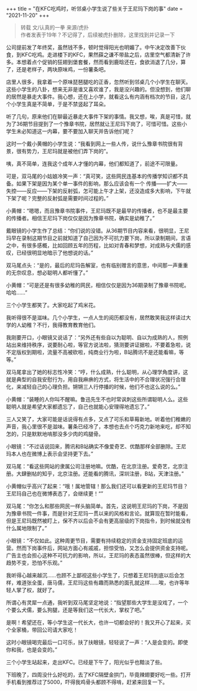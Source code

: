 +++
title = "在KFC吃鸡时，听邻桌小学生说了些关于王尼玛下岗的事"
date = "2021-11-20"
+++

> 转载 文/认真的一拳 来源/虎扑  
作者发表于19年？不记得了，后续被虎扑删除，这里找到并记录一下

公司提前发了年终奖，虽然钱不多，顿时觉得阳光也明媚了。中午决定改善下伙食，到KFC吃鸡。走进楼下的KFC，果然薛之谦不带盐之后，店里空气都清新了许多。本想着点个促销的狂翅到堡套餐，然而看到鹿晗还在，食欲消退了几分，算了，还是老样子，两块原味鸡，一份薯条吧。

店里人很多，我拿着一个原味琵琶腿吃的正香，忽然听到邻桌几个小学生在聊天。这些小学生的八卦，想来无非是谁又喜欢谁了，我是没兴趣的。但没想到，他们聊的居然是暴走大事件。我心想，还在上小学，就看这么有内涵有档次的节目，这几个小学生真是不简单，于是不禁竖起了耳朵。

听了几句，原来他们在聊最近暴走大事件下架的事情。我又想，唉，真是可惜，就为了36期节目提到了一个豫章书院，居然就让王尼玛下岗了，可惜可惜。这些小学生未必知道这一内幕，要不要加入聊天并告诉他们呢？

这时一个戴小黄帽的小学生说：“我看到网上一些人传，说什么豫章书院很有背景，很有势力，王尼玛就是被他们弄下岗的”。

咦，真不简单，连我这个成年人才懂的内幕，他们都知道了，前途不可限量。

可是，双马尾的小姑娘冷笑一声：“真可笑，这些网民连基本的传播学知识都不具备。如果下架是因为某个单一事件的影响，那么应该会有一个 传播——扩大——失控——反应——下架的反射弧，怎可能上午才上架，还没造成多大影响，下午就下架了呢？完整的反射弧是需要时间过程的。”

小黄帽：“嗯嗯，而且豫章书院事件，王尼玛既不是最早的传播者，也不是最主要的传播者。相信王尼玛下岗仅仅是因为豫章书院，确实是幼稚了。”

戴眼镜的小学生作了总结：“你们说的没错。从36期节目内容来看，很明显，王尼玛早在录制这期节目之前就知道了自己因为不可抗力要下岗，所以录制期间，言语之中，有很多感概，比如回顾五年的历程，比如对青春和梦想，对成熟与犬儒的感叹，已经很明显地暗示了他想说的话。”

双马尾点头：“是的，最后的尼玛告解室，也有临别赠言的意思，中间那一声重重的无奈叹息，想必聪明人都听懂了。”

小黄帽：“可是还是有很多幼稚的网民，相信仅仅是因为36期录制了豫章书院呢。哈哈……”

三个小学生都笑了。大家吃起了鸡米花。

我听得很不是滋味。几个小学生，一点人生的阅历都没有，居然敢笑我这样读过大学的人幼稚？不行，我得教育教育他们。

我刚要开口，小眼镜又说话了：“另外还有些自以为聪明、自以为成熟的人，照例站出来维持秩序，说要耐心啦，等官方说法啦，猜测要讲证据啦，不要着急啦，说不定版权到期啦，流量不高被砍啦，纯商业行为啦，B站腾讯不是还能看嘛，等等。”

双马尾拿出了她的标志性冷笑：“哼，什么成熟，什么聪明，从心理学角度讲，这就是典型的自我安慰行为，用自我麻痹的方式，将生活中的不合理状况强行合理化，来减轻自己的心理负担。锵锵三人行停播的时候，他们不也这么说的么。”

小黄帽：“装睡的人你叫不醒嘛。鲁迅先生不也时常讽刺这些所谓聪明人么。这些聪明人就是希望大家都遗忘了，自己也就能心安理得地遗忘了。”

三人又笑了，大家可能是话说得有点多，又点了可乐和草莓新地。听着他们稚嫩的声音，我心里很不是滋味。薯条已经冷了，本想也去点个巧克力新地来吃，却不知怎的，只是默默地啃那没多少肉的鸡腿骨。

小眼镜：“不过话说回来，腾讯和B站确实不像爱奇艺、优酷那样全部删除。王尼玛本人也在微博上表示会坚持更下去。”

双马尾：“看这些网站的隶属公司注册地嘛。优酷，在北京注册。爱奇艺，北京注册。大肆删帖的知乎，北京注册。还能看的腾讯，深圳注册，B站，天津注册。”

小黄帽似乎高兴了起来：“哦！属地管辖！那么我们还可以看更新的王尼玛节目？王尼玛自己也在微博表态了，会继续更！“”

双马尾：“你怎么和那些网民一样头脑简单。首先，这说明王尼玛的下岗，不是因为豫章书院一件事，而是针对王尼玛一贯以来的风格和言论。就算现在暂时能看，但是王尼玛既然被盯上，保不齐以后会不会有更高层级的下岗指令，到时候就没有什么属地限制了。”

小眼镜：“不仅如此。这种周更节目，需要有持续稳定的资金支持固定班底的运营。然而下岗事件后，网站方面心有戚戚，担惊受怕，又怎么会提供资金支持呢。广告主也会担心这种不可抗力的影响，所以，王尼玛的表态虽然很棒，但这样的大趋势不变，恐怕不乐观。”

我听得心越来越沉……也顾不上鄙视这些小学生了，只想着王尼玛到底以后会怎样，难道张全蛋，唐马儒，王尼玛这些有趣而熟悉的面孔就这样……唉，也许等年轻人掌了权，就好了。

所谓心有灵犀一点通，我听到双马尾坚定地说：“指望那些大学生是没戏了，一个个要么犬儒，要么狗腿，还是等我们这一代长大，掌权了吧。”

是啊！希望还在，等小学生这一代长大，也许一切都会好的！我又开心了起来，买个全家桶，带回公司请大家吃！

这时小眼镜喝完最后一口可乐，扶了扶眼镜，轻轻说了一声：“人是会变的。即使你和我，也是会变的。”

三个小学生站起来，走出KFC。已经是下午了，阳光似乎也黯淡了些。

下班晚了，四周没什么好吃的，去了KFC隔壁金拱门，毕竟辣翅要好吃一些。打开手机看到推荐过了5000，吓得我鸡骨头都顾不得啃，赶紧来回复一下。
